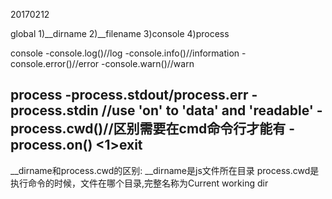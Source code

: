 20170212

global
1)__dirname
2)__filename
3)console
4)process

console
-console.log()//log
-console.info()//information
-console.error()//error
-console.warn()//warn

process
-process.stdout/process.err
-process.stdin //use 'on' to 'data' and 'readable'
-process.cwd()//区别需要在cmd命令行才能有
-process.on()
<1>exit
-

__dirname和process.cwd的区别:
__dirname是js文件所在目录
process.cwd是执行命令的时候，文件在哪个目录,完整名称为Current working dir
